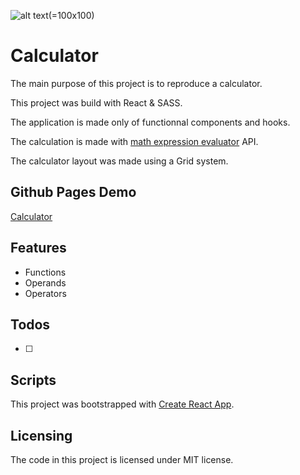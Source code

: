 [logo]: https://github.com/MenSeb/react-calculator/blob/master/public/logo.svg "Calculator logo"

![alt text][logo](=100x100)

# Calculator

The main purpose of this project is to reproduce a calculator.

This project was build with React & SASS.

The application is made only of functionnal components and hooks.

The calculation is made with [math expression evaluator](http://redhivesoftware.github.io/math-expression-evaluator/) API.

The calculator layout was made using a Grid system.

## Github Pages Demo

[Calculator](https://menseb.github.io/react-calculator/)

## Features

- Functions
- Operands
- Operators

## Todos

- [ ]

## Scripts

This project was bootstrapped with [Create React App](https://github.com/facebook/create-react-app).

## Licensing

The code in this project is licensed under MIT license.